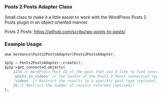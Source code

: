 ### Posts 2 Posts Adapter Class

Small class to make it a little easier to work with the WordPress Posts 2 Posts plugin in an object oriented manner.

Posts 2 Posts: https://github.com/scribu/wp-posts-to-posts/

### Example Usage

```php
use bermanco\Posts2PostsAdapter\Posts2PostsAdapter;

$p2p = Posts2PostsAdapter::create();
$p2p->get_connected_objects(
	1234 // WordPress Post ID of the post that you'd like to find connected objects for
	'posts_to_videos' // the handle of the Posts 2 Posts connection type
	'videos' // Restrict the results to a specific post type (optional)
	20 // Restrict the number of results returned (optional)
);
```
